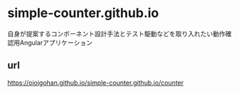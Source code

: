 # simple-counter.github.io
自身が提案するコンポーネント設計手法とテスト駆動などを取り入れたい動作確認用Angularアプリケーション

## url

https://oioigohan.github.io/simple-counter.github.io/counter
